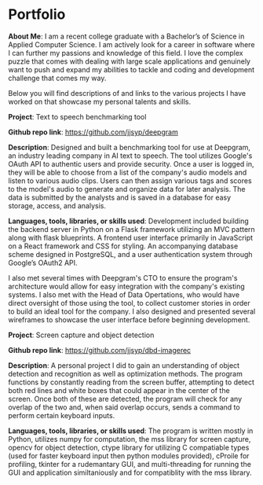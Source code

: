 # Portfolio

**About Me**:
I am a recent college graduate with a Bachelor’s of Science in Applied Computer Science.  I am actively look for a career 
in software where I can further my passions and knowledge of this field.  I love the complex puzzle that comes with 
dealing with large scale applications and genuinely want to push and expand my abilities to tackle and coding and 
development challenge that comes my way.

Below you will find descriptions of and links to the various projects I have worked on that showcase
my personal talents and skills.


**Project**: Text to speech benchmarking tool

**Github repo link**: https://github.com/jjsyp/deepgram

**Description**: Designed and built a benchmarking tool for use at Deepgram, an industry leading company in AI text to 
speech.  The tool utilizes Google's OAuth API to authentic users and provide security.  Once a user is logged in, they
will be able to choose from a list of the company's audio models and listen to various audio clips.  Users can then
assign various tags and scores to the model's audio to generate and organize data for later analysis.  The data is
submitted by the analysts and is saved in a database for easy storage, access, and analysis.

**Languages, tools, libraries, or skills used**: Development included building the backend server in Python on a Flask 
framework utilizing an MVC pattern along with flask blueprints. A frontend user interface primarily in JavaScript 
on a React framework and CSS for styling. An accompanying database scheme designed in PostgreSQL, and a user 
authentication system through Google’s OAuth2 API. 

I also met several times with Deepgram's CTO to ensure the program's architecture would allow for easy
integration with the company's existing systems.  I also met with the Head of Data Opertations, who would have direct
oversight of those using the tool, to collect customer stories in order to build an ideal tool for the company. 
I also designed and presented several wireframes to showcase the user interface before beginning development.



**Project**: Screen capture and object detection

**Github repo link**: https://github.com/jjsyp/dbd-imagerec

**Description**: A personal project I did to gain an understanding of object detection and recognition as well as 
optimization methods. The program functions by constantly reading from the screen buffer, attempting to detect both 
red lines and white boxes that could appear in the center of the screen.  Once both of these are detected, the program 
will check for any overlap of the two and, when said overlap occurs, sends a command to perform certain keyboard inputs.

**Languages, tools, libraries, or skills used**: The program is written mostly in Python, utilizes numpy for computation, the 
mss library for screen capture, opencv for object detection, ctype library for utilizing C compatiable types (used for 
faster keyboard input then python modules provided), cProile for profiling, tkinter for a rudemantary GUI, and 
multi-threading for running the GUI and application similtaniously and for compatiblity with the mss library. 
